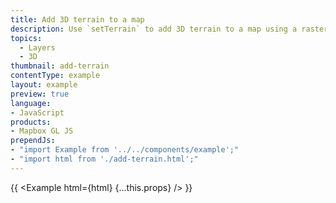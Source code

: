 ```yaml
---
title: Add 3D terrain to a map
description: Use `setTerrain` to add 3D terrain to a map using a raster terrain source.
topics:
  - Layers
  - 3D
thumbnail: add-terrain
contentType: example
layout: example
preview: true
language:
- JavaScript
products:
- Mapbox GL JS
prependJs:
- "import Example from '../../components/example';"
- "import html from './add-terrain.html';"
---
```


{{ <Example html={html} {...this.props} /> }}
